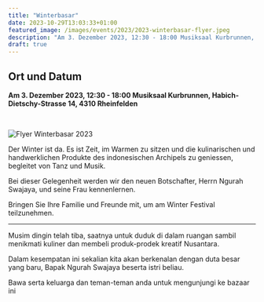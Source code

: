 ```yaml
---
title: "Winterbasar"
date: 2023-10-29T13:03:33+01:00
featured_image: /images/events/2023/2023-winterbasar-flyer.jpeg
description: "Am 3. Dezember 2023, 12:30 - 18:00 Musiksaal Kurbrunnen, Habich-Dietschy-Strasse 14, 4310 Rheinfelden"
draft: true
---
```


## Ort und Datum

**Am 3. Dezember 2023, 12:30 - 18:00 Musiksaal Kurbrunnen, Habich-Dietschy-Strasse 14, 4310 Rheinfelden**

<br>

![Flyer Winterbasar 2023](/images/events/2023/2023-winterbasar-flyer.jpeg)

Der Winter ist da. Es ist Zeit, im Warmen zu sitzen und die kulinarischen und handwerklichen Produkte des indonesischen Archipels zu geniessen, begleitet von Tanz und Musik.

Bei dieser Gelegenheit werden wir den neuen Botschafter, Herrn Ngurah Swajaya, und seine Frau kennenlernen.

Bringen Sie Ihre Familie und Freunde mit, um am Winter Festival teilzunehmen.

---

Musim dingin telah tiba, saatnya untuk duduk di dalam ruangan sambil menikmati kuliner dan membeli produk-prodek kreatif Nusantara.

Dalam kesempatan ini sekalian kita akan berkenalan dengan duta besar yang baru, Bapak Ngurah Swajaya beserta istri beliau.

Bawa serta keluarga dan teman-teman anda untuk mengunjungi ke bazaar ini
